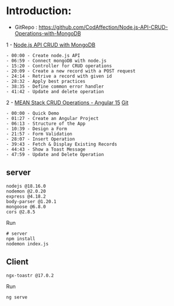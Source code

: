 # Introduction:

- GitRepo : https://github.com/CodAffection/Node.js-API-CRUD-Operations-with-MongoDB

1 - [Node.js API CRUD with MongoDB](https://youtu.be/00nHyY-r5e0)

    - 00:00 - Create node.js API
    - 06:59 - Connect mongoDB with node.js
    - 15:20 - Controller for CRUD operations
    - 20:09 - Create a new record with a POST request
    - 24:14 - Retrive a record with given id
    - 28:32 - Apply best practices
    - 38:35 - Define common error handler
    - 41:42 - Update and delete operation

2 - [MEAN Stack CRUD Operations - Angular 15](https://youtu.be/NdyqAUwkUg4)
    [Git](https://github.com/CodAffection/MEAN-Stack-CRUD-with-Angular-15/tree/main)
    
    - 00:00 - Quick Demo
    - 01:27 - Create an Angular Project
    - 06:13 - Structure of the App
    - 10:39 - Design a Form
    - 21:57 - Form Validation
    - 28:07 - Insert Operation
    - 39:43 - Fetch & Display Existing Records
    - 44:43 - Show a Toast Message
    - 47:59 - Update and Delete Operation

## server

```shell
nodejs @18.16.0
nodemon @2.0.20
express @4.18.2
body-parser @1.20.1
mongoose @6.8.0
cors @2.8.5
```

Run

```shell
# server
npm install
nodemon index.js
```


## Client

```shell
ngx-toastr @17.0.2
```

Run
```shell
ng serve
```